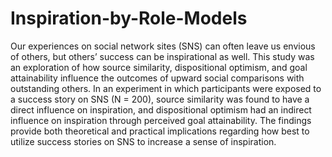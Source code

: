 # Inspiration-by-Role-Models
Our experiences on social network sites (SNS) can often leave us envious of others, but others’ success can be inspirational as well. This study was an exploration of how source similarity, dispositional optimism, and goal attainability influence the outcomes of upward social comparisons with outstanding others. In an experiment in which participants were exposed to a success story on SNS (N = 200), source similarity was found to have a direct influence on inspiration, and dispositional optimism had an indirect influence on inspiration through perceived goal attainability. The findings provide both theoretical and practical implications regarding how best to utilize success stories on SNS to increase a sense of inspiration. 
